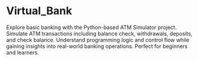 # Virtual_Bank
Explore basic banking with the Python-based ATM Simulator project. Simulate ATM transactions including balance check, withdrawals, deposits, and check balance. Understand programming logic and control flow while gaining insights into real-world banking operations. Perfect for beginners and learners.
